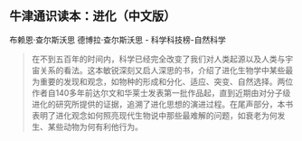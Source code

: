 ## 牛津通识读本：进化（中文版）

布赖恩·查尔斯沃思 德博拉·查尔斯沃思  -  科学科技榜-自然科学

> 在不到五百年的时间内，科学已经完全改变了我们对人类起源以及人类与宇宙关系的看法。这本敏锐深刻又启人深思的书，介绍了进化生物学中某些最为重要的发现和观念，如物种的形成和分化、适应、突变、自然选择。两位作者自140多年前达尔文和华莱士发表第一批作品起，直到近期由对分子级进化的研究所提供的证据，追溯了进化思想的演进过程。在尾声部分，本书表明了进化观念如何照亮现代生物说中那些最难解的问题，如衰老为何发生、某些动物为何有利他行为。
